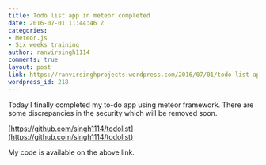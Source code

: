 ```yaml
---
title: Todo list app in meteor completed
date: 2016-07-01 11:44:46 Z
categories:
- Meteor.js
- Six weeks training
author: ranvirsingh1114
comments: true
layout: post
link: https://ranvirsinghprojects.wordpress.com/2016/07/01/todo-list-app-in-meteor-completed/
wordpress_id: 218
---
```


Today I finally completed my to-do app using meteor framework. There are some discrepancies in the security which will be removed soon.

[https://github.com/singh1114/todolist](https://github.com/singh1114/todolist)

My code is available on the above link.
